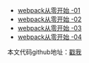 * [webpack从零开始 -01](https://juejin.im/post/6893875335042564109/)
* [webpack从零开始 -02](https://juejin.im/post/6893536527469510664)
* [webpack从零开始 -03](https://juejin.im/post/6893536752812687367)
* [webpack从零开始 -04](https://juejin.im/post/6893891672145395726)

本文代码github地址：[戳我](https://github.com/ww028/webpack-learning/tree/dev-5.0)
